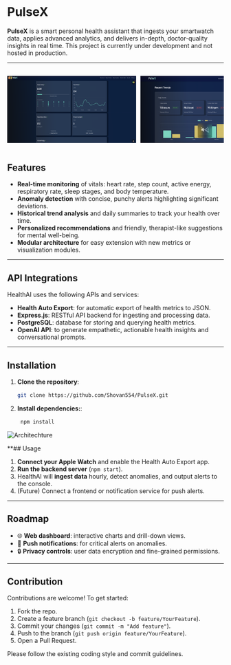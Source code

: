 # PulseX

**PulseX** is a smart personal health assistant that ingests your smartwatch data, applies advanced analytics, and delivers in-depth, doctor-quality insights in real time. This project is currently under development and not hosted in production.

---
<div align="center" style="display: flex; overflow-x: auto; gap: 10px; padding: 16px 0;">
    <img src="demo.png"   alt="Dashboard"  width="300" />
    <img src="trends.png" alt="Trends"     width="300" />
    <img src="sleep.png"  alt="Sleep Data" width="300" />
    <img src="ai.png"     alt="AI Chatbot" width="300" />
    <img src="reports.png"alt="Reports"    width="300" />
    <img src="stress.png" alt="Stress"     width="300" />
  </div>


## Features

- **Real-time monitoring** of vitals: heart rate, step count, active energy, respiratory rate, sleep stages, and body temperature.  
- **Anomaly detection** with concise, punchy alerts highlighting significant deviations.  
- **Historical trend analysis** and daily summaries to track your health over time.  
- **Personalized recommendations** and friendly, therapist-like suggestions for mental well-being.  
- **Modular architecture** for easy extension with new metrics or visualization modules.

---

## API Integrations

HealthAI uses the following APIs and services:

- **Health Auto Export**: for automatic export of health metrics to JSON.  
- **Express.js**: RESTful API backend for ingesting and processing data.  
- **PostgreSQL**: database for storing and querying health metrics.  
- **OpenAI API**: to generate empathetic, actionable health insights and conversational prompts.

---

## Installation

1. **Clone the repository**:  
   ```bash
   git clone https://github.com/Shovan554/PulseX.git
   
2. **Install dependencies:**:  
   ```bash
    npm install

![Architechture](architechture.png)

**## Usage

1. **Connect your Apple Watch** and enable the Health Auto Export app.  
2. **Run the backend server** (`npm start`).  
3. HealthAI will **ingest data** hourly, detect anomalies, and output alerts to the console.  
4. (Future) Connect a frontend or notification service for push alerts.

---

## Roadmap

- 🌐 **Web dashboard**: interactive charts and drill-down views.   
- 🔔 **Push notifications**: for critical alerts on anomalies.  
- 🔒 **Privacy controls**: user data encryption and fine-grained permissions.

---

## Contribution

Contributions are welcome! To get started:

1. Fork the repo.  
2. Create a feature branch (`git checkout -b feature/YourFeature`).  
3. Commit your changes (`git commit -m "Add feature"`).  
4. Push to the branch (`git push origin feature/YourFeature`).  
5. Open a Pull Request.

Please follow the existing coding style and commit guidelines.  
